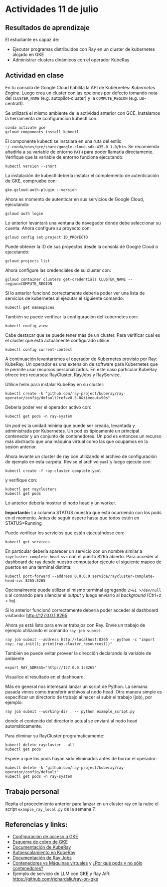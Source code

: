 # Actividades 11 de julio

## Resultados de aprendizaje

El estudiante es capaz de:

- Ejecutar programas distribuidos con Ray en un cluster de kubernetes alojado en GKE
- Administrar clusters dinámicos con el operador KubeRay

## Actividad en clase

En tu consola de Google Cloud habilita la API de Kubernetes: *Kubernetes Engine*. Luego crea un cluster con las opciones por defecto tomando nota del `CLUSTER_NAME` (e.g. autopilot-cluster) y la `COMPUTE_REGION` (e.g. us-central1).

Se utilizará el mismo ambiente de la actividad anterior con GCE. Instalamos la herramienta de configuración kubectl con:

    conda activate gce
    gcloud components install kubectl

El componente kubectl se instalará en una ruta del estilo `~/.conda/envs/gce/share/google-cloud-sdk-435.0.1-0/bin`. Se recomienda añadirla a su variable de entorno `PATH` para poder llamarla directamente. Verifique que la variable de entorno funciona ejecutando:

    kubectl version --short

La instalación de kubectl debería instalar el complemento de autenticación de GKE, compruebe con:

    gke-gcloud-auth-plugin --version

Ahora es momento de autenticar en sus servicios de Google Cloud, ejecutando:

    gcloud auth login

Lo anterior levantará una ventana de navegador donde debe seleccionar su cuenta. Ahora configure su proyecto con:

    gcloud config set project ID_PROYECTO

Puede obtener la ID de sus proyectos desde la consola de Google Cloud o ejecutando:

    gcloud projects list

Ahora configure las credenciales de su cluster con:

    gcloud container clusters get-credentials CLUSTER_NAME --region=COMPUTE_REGION

Si lo anterior funcionó correctamente debería poder ver una lista de servicios de kubernetes al ejecutar el siguiente comando:

    kubectl get namespaces

También se puede verificar la configuración del kubernetes con:

    kubectl config view

Cabe destacar que se puede tener más de un cluster. Para verificar cual es el cluster que está actualmente configurado utilice:

    kubectl config current-context

A continuación levantaremos el operador de Kubernetes provisto por Ray: KubeRay. Un operador es una extensión de software para Kubernetes que le permite usar recursos personalizados. En este caso particular KubeRay ofrece tres recursos: RayCluster, RayJobs y RayService.

Utilice helm para instalar KubeRay en su cluster:

    kubectl create -k "github.com/ray-project/kuberay/ray-operator/config/default?ref=v0.5.0&timeout=90s"

Debería poder ver el operador activo con:

    kubectl get pods -n ray-system

Un *pod* es la unidad mínima que puede ser creada, levantada y administrada por Kubernetes. Un pod es típicamente un principal contenedor y un conjunto de contenedores. Un pod es entonces un recurso más abstracto que una máquina virtual como las que ocupamos en la sesión anterior.

Ahora levante un cluster de ray con utilizando el archivo de configuración de ejemplo en esta carpeta. Revise el archivo `yaml` y luego ejecute con:

    kubectl create -f ray-cluster.complete.yaml

y verifique con: 

    kubectl get rayclusters
    kubectl get pods

Lo anterior debería mostrar el nodo head y un worker.

**Importante:** La columna STATUS muestra que está ocurriendo con los pods en el momento. Antes de seguir espere hasta que todos estén en STATUS=Running

Puede verificar los servicios que están ejecutándose con:

    kubectl get services

En particular debería aparecer un servicio con un nombre similar a `raycluster-complete-head-svc` con el puerto 8265 abierto. Para acceder al dashboard de ray desde nuestro computador ejecute el siguiente mapeo de puertos en una terminal distinta:

    kubectl port-forward --address 0.0.0.0 service/raycluster-complete-head-svc 8265:8265

Opcionalmente puede utilizar el mismo terminal agregando `2>&1 >/dev/null &` al comando para silenciar el *output* y luego enviarlo al *background* (Ctrl+z + `bg`).

Si lo anterior funcionó correctamente debería poder acceder al dashboard visitando: http://127.0.0.1:8265

Ahora ya está listo para enviar trabajos con Ray. Envíe un trabajo de ejemplo utilizando el comando `ray job submit`:

    ray job submit --address http://localhost:8265 -- python -c "import ray; ray.init(); print(ray.cluster_resources())"

También se puede evitar proveer la dirección declarando la variable de ambiente

    export RAY_ADRESS="http://127.0.0.1:8265"

Visualice el resultado en el dashboard.

Más en general nos interesará lanzar un script de Python. La semana pasada vimos como transferir archivos al nodo head. Otra manera simple es especificar un directorio de trabajo al hacer el subir el trabajo (job), por ejemplo:

    ray job submit --working-dir . -- python example_script.py

donde el contenido del directorio actual se enviará al nodo head automáticamente.

Para eliminar su RayCluster programaticamente:

    kubectl delete raycluster --all
    kubectl get pods

Espere a que los pods hayan sido eliminados antes de borrar el operador:

    kubectl delete -k "github.com/ray-project/kuberay/ray-operator/config/default"
    kubectl get pods -n ray-system

## Trabajo personal

Repita el procedimiento anterior para lanzar en un cluster ray en la nube el script `example_ray_local.py` de la semana 7.

## Referencias y links:

- [Configuración de acceso a GKE](https://cloud.google.com/kubernetes-engine/docs/how-to/cluster-access-for-kubectl)
- [Esquema de cobro de GKE](https://cloud.google.com/kubernetes-engine/pricing?hl=es)
- [Documentación de KubeRay](https://ray-project.github.io/kuberay/)
- [Autoescalamiento en KubeRay](https://docs.ray.io/en/latest/cluster/kubernetes/user-guides/configuring-autoscaling.html)
- [Documentación de Ray Jobs](https://docs.ray.io/en/latest/cluster/running-applications/job-submission/quickstart.html)
- [Contenedores vs Máquinas virtuales](https://www.atlassian.com/microservices/cloud-computing/containers-vs-vms) y [¿Por qué pods y no sólo contenedores?](https://www.youtube.com/watch?v=5cNrTU6o3Fw)
- Ejemplo de servicio de LLM con GKE y Ray AIR: https://github.com/richardsliu/ray-on-gke


